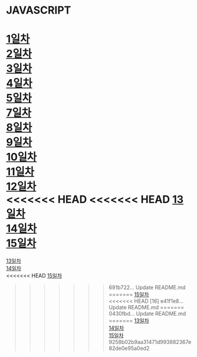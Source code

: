 # JAVASCRIPT

[1일차](https://github.com/JihyeHwang09/TIL/blob/master/javascript/1일차/README.md)<br>
[2일차](https://github.com/JihyeHwang09/TIL/blob/master/javascript/2일차/README.md)<br>
[3일차](https://github.com/JihyeHwang09/TIL/blob/master/javascript/3일차/README.md)<br>
[4일차](https://github.com/JihyeHwang09/TIL/blob/master/javascript/4일차/README.md)<br>
[5일차](https://github.com/JihyeHwang09/TIL/blob/master/javascript/5일차/README.md)<br>
[7일차](https://github.com/JihyeHwang09/TIL/blob/master/javascript/7일차/README.md)<br>
[8일차](https://github.com/JihyeHwang09/TIL/blob/master/javascript/8일차/README.md)<br>
[9일차](https://github.com/JihyeHwang09/TIL/blob/master/javascript/9일차/README.md)<br>
[10일차](https://github.com/JihyeHwang09/TIL/blob/master/javascript/10일차/README.md)<br>
[11일차](https://github.com/JihyeHwang09/TIL/blob/master/javascript/11일차/README.md)<br>
[12일차](https://github.com/JihyeHwang09/TIL/blob/master/javascript/12일차/README.md)  
<<<<<<< HEAD
<<<<<<< HEAD
[13일차](https://github.com/JihyeHwang09/TIL/blob/master/javascript/13일차/README.md)  
[14일차](https://github.com/JihyeHwang09/TIL/blob/master/javascript/14일차/README.md)  
[15일차](https://github.com/JihyeHwang09/TIL/blob/master/javascript/15일차/README.md)  
=======
[13일차](https://github.com/JihyeHwang09/TIL/blob/master/javascript/12일차/README.md)  
[14일차](https://github.com/JihyeHwang09/TIL/blob/master/javascript/12일차/README.md)  
<<<<<<< HEAD
[15일차](https://github.com/JihyeHwang09/TIL/blob/master/javascript/12일차/README.md)<br>
>>>>>>> 691b722... Update README.md
=======
[15일차](https://github.com/JihyeHwang09/TIL/blob/master/javascript/12일차/README.md)  
<<<<<<< HEAD
[16]
>>>>>>> e41f1e8... Update README.md
=======
>>>>>>> 0430fbd... Update README.md
=======
[13일차](https://github.com/JihyeHwang09/TIL/blob/master/javascript/13일차/README.md)  
[14일차](https://github.com/JihyeHwang09/TIL/blob/master/javascript/14일차/README.md)  
[15일차](https://github.com/JihyeHwang09/TIL/blob/master/javascript/15일차/README.md)  
>>>>>>> 9258b02b9aa31471d993882367e82de0e95a0ed2


